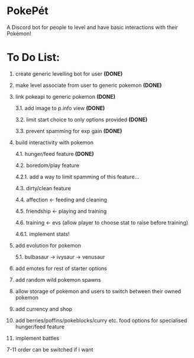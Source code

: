 # PokePét
A Discord bot for people to level and have basic interactions with their Pokémon!

# To Do List:
1. create generic levelling bot for user **(DONE)**

2. make level associate from user to generic pokemon **(DONE)**

3. link pokeapi to generic pokemon **(DONE)**
    
    3.1. add image to p.info view **(DONE)**
    
    3.2. limit start choice to only options provided **(DONE)**
    
    3.3. prevent spamming for exp gain **(DONE)**

4. build interactivity with pokemon
    
    4.1. hunger/feed feature **(DONE)**
    
    4.2. boredom/play feature  
    
      4.2.1. add a way to limit spamming of this feature...
    
    4.3. dirty/clean feature
    
    4.4. affection <- feeding and cleaning
    
    4.5. friendship <- playing and training 
    
    4.6. training <- evs (allow player to choose stat to raise before training)  
        
      4.6.1. implement stats!
     
5. add evolution for pokemon
    
    5.1. bulbasaur -> ivysaur -> venusaur

6. add emotes for rest of starter options

7. add random wild pokemon spawns

8. allow storage of pokemon and users to switch between their owned pokemon

9. add currency and shop

10. add berries/poffins/pokeblocks/curry etc. food options for specialised hunger/feed feature

11. implement battles

7-11 order can be switched if i want
